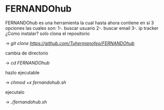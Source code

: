 # FERNANDOhub
FERNANDOhub es una herramienta la cual hasta ahora contiene en si 3 opciones las cuales son:
1-. buscar usuario
2-. buscar email
3-. ip tracker
¿Como instalar?
solo clona el repositorio

-> *git clone https://github.com/Tuhermanofeo/FERNANDOhub*

cambia de directorio

-> *cd FERNANDOhub*

hazlo ejecutable 

-> *chmod +x fernandohub.sh*

ejecutalo

-> *./fernandohub.sh*
